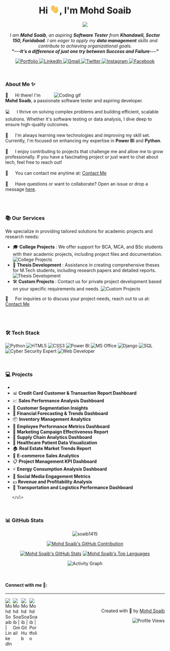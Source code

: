 <h1 align="center">Hi <img src="https://raw.githubusercontent.com/ABSphreak/ABSphreak/master/gifs/Hi.gif" width="30px">, I'm Mohd Soaib</h1>

<p align="center">
  <a href="https://github.com/soaib1415/readme-typing-svg"><img src="https://readme-typing-svg.herokuapp.com?lines=Software+Tester;Data+Analyst;Aspiring+Developer;Enthusiastic+Learner&center=true&width=500&height=50"></a>
</p>

<p align="center">
  <em>
    I am <b>Mohd Soaib</b>, an aspiring <b>Software Tester</b> from <b>Khandawli, Sector 150, Faridabad</b>. 
    I am eager to apply my <b>data management</b> skills and contribute to achieving organizational goals.
    <br>
    <b><i>"---It's a difference of just one try between Success and Failure---"</i></b>
  </em>
</p>

<p align="center">
 <a href="https://portfolio-jade-gamma-13.vercel.app/" target="_blank">
  <img src="https://img.shields.io/badge/Website-DC143C?style=for-the-badge&logo=medium&logoColor=white" alt="Portfolio" />
 </a>
 <a href="https://www.linkedin.com/in/soaib1415" target="_blank">
  <img src="https://img.shields.io/badge/LinkedIn-0077B5?style=for-the-badge&logo=linkedin&logoColor=white" alt="LinkedIn"/>
 </a>
 <a href="mailto:soaib1415@gmail.com">
  <img src="https://img.shields.io/badge/Gmail-D14836?style=for-the-badge&logo=gmail&logoColor=white" alt="Gmail" />
 </a>
 <a href="https://twitter.com/soaib1415" target="_blank">
  <img src="https://img.shields.io/badge/Twitter-1DA1F2?style=for-the-badge&logo=twitter&logoColor=white" alt="Twitter"/>
 </a>
 <a href="https://instagram.com/soaib1415" target="_blank">
  <img src="https://img.shields.io/badge/Instagram-fe4164?style=for-the-badge&logo=instagram&logoColor=white" alt="Instagram" />
 </a>
 <a href="https://facebook.com/soaib.dev" target="_blank">
  <img src="https://img.shields.io/badge/Facebook-20BEFF?style=for-the-badge&logo=facebook&logoColor=white" alt="Facebook" />
 </a>
</p>
<br />

<!-- About Section -->
<h3>About Me ✨</h3>

<p>
  <img align="right" width="350" src="https://media.giphy.com/media/2w0BWtnaFkpHR88RBm/giphy.gif" alt="Coding gif" />
  
  👋 &emsp; Hi there! I'm <b>Mohd Soaib</b>, a passionate software tester and aspiring developer. <br/><br/>
  💻 &emsp; I thrive on solving complex problems and building efficient, scalable solutions. Whether it's software testing or data analysis, I dive deep to ensure high-quality outcomes.<br/><br/>
  🌱 &emsp; I'm always learning new technologies and improving my skill set. Currently, I'm focused on enhancing my expertise in <b>Power BI</b> and <b>Python</b>.<br/><br/>
  🚀 &emsp; I enjoy contributing to projects that challenge me and allow me to grow professionally. If you have a fascinating project or just want to chat about tech, feel free to reach out!<br/><br/>
  📧 &emsp; You can contact me anytime at: <a href="mailto:soaib1415@gmail.com">Contact Me </a><br/><br/>
  💬 &emsp; Have questions or want to collaborate? Open an issue or drop a message [here](https://github.com/soaib1415/soaib1415/issues).
</p>
<br/>
<br/>

<!-- Services Section -->
<h3>📚 Our Services</h3>

<p>
  We specialize in providing tailored solutions for academic projects and research needs:
</p>
<ul>
  <li>
    🎓 <b> College Projects </b>: We offer support for BCA, MCA, and BSc students with their academic projects, including project files and documentation.
    <img src="https://img.shields.io/badge/College%20Projects-0077B5?style=for-the-badge&logo=graduation-cap&logoColor=white" alt="College Projects" />
  </li>
  <li>
    📜 <b> Thesis Development </b>: Assistance in creating comprehensive theses for M.Tech students, including research papers and detailed reports.
    <img src="https://img.shields.io/badge/Thesis%20Development-4CAF50?style=for-the-badge&logo=book&logoColor=white" alt="Thesis Development" />
  </li>
  <li>
    🛠️ <b> Custom Projects </b>: Contact us for private project development based on your specific requirements and needs.
    <img src="https://img.shields.io/badge/Custom%20Projects-FF5722?style=for-the-badge&logo=cogs&logoColor=white" alt="Custom Projects" />
  </li>
</ul>

<p>
  📩 &emsp; For inquiries or to discuss your project needs, reach out to us at: <a href="mailto:soaib1415@gmail.com">Contact Me</a>
</p>

<br/>
<br/>

<!-- Tech Stack -->
<h3>🛠️ Tech Stack</h3>

<p>
  <img src="https://img.shields.io/badge/Python-3776AB?style=for-the-badge&logo=python&logoColor=white" alt="Python"/>
  <img src="https://img.shields.io/badge/HTML5-E34F26?style=for-the-badge&logo=html5&logoColor=white" alt="HTML5"/>
  <img src="https://img.shields.io/badge/CSS3-1572B6?style=for-the-badge&logo=css3&logoColor=white" alt="CSS3"/>
  <img src="https://img.shields.io/badge/PowerBI-F2C811?style=for-the-badge&logo=powerbi&logoColor=black" alt="Power BI"/>
  <img src="https://img.shields.io/badge/MS%20Office-217346?style=for-the-badge&logo=microsoft-office&logoColor=white" alt="MS Office"/>
  <img src="https://img.shields.io/badge/Django-092D47?style=for-the-badge&logo=django&logoColor=white" alt="Django"/>
  <img src="https://img.shields.io/badge/SQL-4479A1?style=for-the-badge&logo=sql&logoColor=white" alt="SQL"/>
  <img src="https://img.shields.io/badge/Cyber%20Security-000000?style=for-the-badge&logo=security&logoColor=white" alt="Cyber Security Expert"/>
  <img src="https://img.shields.io/badge/Developer-000000?style=for-the-badge&logo=developer&logoColor=white" alt="Web Developer"/>
</p>

<br/>

<!-- Projects Section -->
<h3>💻 Projects</h3>

<ul>
  <li>
	  <li>📊 <b>Credit Card Customer & Transaction Report Dashboard</b></li>
      <li>📈 <b>Sales Performance Analysis Dashboard</b></li>
      <li>🛒 <b>Customer Segmentation Insights</b></li>
      <li>📅 <b>Financial Forecasting & Trends Dashboard</b></li>
      <li>📦 <b>Inventory Management Analytics</b></li>
      <li>👥 <b>Employee Performance Metrics Dashboard</b></li>
      <li>📣 <b>Marketing Campaign Effectiveness Report</b></li>
      <li>🔗 <b>Supply Chain Analytics Dashboard</b></li>
      <li>🏥 <b>Healthcare Patient Data Visualization</b></li>
      <li>🏠 <b>Real Estate Market Trends Report</b></li>
      <li>🛒 <b>E-commerce Sales Analytics</b></li>
      <li>📋 <b>Project Management KPI Dashboard</b></li>
      <li>⚡ <b>Energy Consumption Analysis Dashboard</b></li>
      <li>📱 <b>Social Media Engagement Metrics</b></li>
      <li>💵 <b>Revenue and Profitability Analysis</b></li>
      <li>🚚 <b>Transportation and Logistics Performance Dashboard</b></li>
  </li>
</ul>

   
    
       </ul>
  </li>
</ul>

<br/>

<!-- GitHub Stats and Social -->
<h3>📊 GitHub Stats</h3>

<p align="center">
  <img align="center" src="https://github-readme-streak-stats.herokuapp.com/?user=soaib1415&text_color=FFFFFF&bg_color=000000&title_color=94b4a4&langs_count=15&layout=compact&hide_border=true" alt="soaib1415" />
</p>

<p align="center">
  <a href="https://github.com/soaib1415">
    <img src="https://github-profile-summary-cards.vercel.app/api/cards/profile-details?username=soaib1415&theme=radical" alt="Mohd Soaib's GitHub Contribution"/>
  </a>
</p>

<p align="center">
  <a href="https://github.com/soaib1415"><img alt="Mohd Soaib's GitHub Stats" src="https://denvercoder1-github-readme-stats.vercel.app/api?username=soaib1415&show_icons=true&count_private=true&theme=react&border_color=94b4a4&bg_color=000000&title_color=94b4a4&icon_color=FFFFFF" height="192px" width="49.5%"/></a>
  <a href="https://github.com/soaib1415"><img alt="Mohd Soaib's Top Languages" src="https://denvercoder1-github-readme-stats.vercel.app/api/top-langs/?username=soaib1415&langs_count=8&layout=compact&theme=react&border_color=94b4a4&bg_color=000000&title_color=94b4a4&icon_color=FFFFFF" height="192px" width="49.5%"/></a>
</p>

<p align="center">
  <img src="https://github-readme-activity-graph.vercel.app/graph?username=soaib1415&custom_title=Mohd%20Soaib's%20GitHub%20Activity%20Graph&bg_color=000000&color=94b4a4&line=94b4a4&point=94b4a4&area_color=FFFFFF&title_color=FFFFFF&area=true" alt="Activity Graph"/>
</p>

<br/>

<!-- Connect with me -->
<h4>Connect with me 🤝:</h4>
<hr>
<a href="https://www.linkedin.com/in/soaib1415">
  <img align="left" alt="Mohd Soaib | LinkedIn" width="24px" src="https://www.vectorlogo.zone/logos/linkedin/linkedin-icon.svg" />
</a>
<a href="mailto:soaib1415@gmail.com">
  <img align="left" alt="Mohd Soaib | Gmail" width="26px" src="https://www.vectorlogo.zone/logos/gmail/gmail-icon.svg" />
</a>
<a href="https://github.com/soaib1415">
  <img align="left" alt="Mohd Soaib | GitHub" width="26px" src="https://www.vectorlogo.zone/logos/github/github-tile.svg" />
</a>
<a href="https://portfolio-jade-gamma-13.vercel.app/">
  <img align="left" alt="Mohd Soaib | Portfolio" width="26px" src="https://www.svgrepo.com/show/474386/internet.svg" />
</a>
<br>

<p align="right">Created with 🧡 by <a href="https://github.com/soaib1415">Mohd Soaib</a></p>
<p align="right">
  <img src="https://komarev.com/ghpvc/?username=soaib1415&label=Profile%20views&color=0e75b6&style=flat" alt="Profile Views" />
</p>
